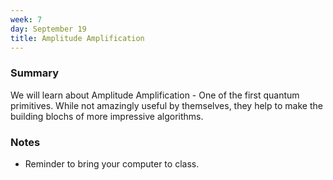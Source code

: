 ```yaml
---
week: 7
day: September 19
title: Amplitude Amplification
--- 
```


### Summary
We will learn about Amplitude Amplification - One of the first quantum primitives. While not amazingly useful by themselves, they help to make the building blochs of more impressive algorithms.

### Notes
- Reminder to bring your computer to class.
